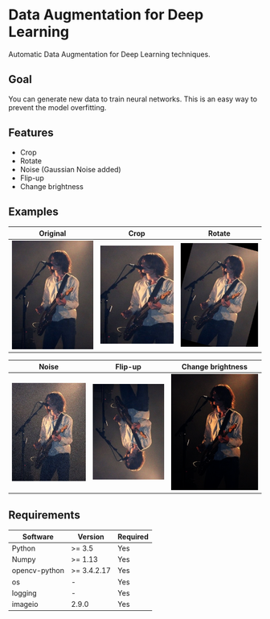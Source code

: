 # Data Augmentation for Deep Learning
Automatic Data Augmentation for Deep Learning techniques. 

## Goal
You can generate new data to train neural networks. This is an easy way to prevent the model overfitting.

## Features
- Crop
- Rotate
- Noise (Gaussian Noise added)
- Flip-up
- Change brightness

## Examples
Original  |  Crop |  Rotate
:-------------------------:|:-------------------------:|:-------------------------:
![](https://github.com/AlessandroMinervini/Data_Augmentation_for_Deep_Learning/blob/master/dataset/sample.jpg) | ![](https://github.com/AlessandroMinervini/Data_Augmentation_for_Deep_Learning/blob/master/augmentated/cropped/sample.jpg_cropped.png) | ![](https://github.com/AlessandroMinervini/Data_Augmentation_for_Deep_Learning/blob/master/augmentated/rotated/sample.jpg_rotated.png)

Noise  |  Flip-up |  Change brightness
:-------------------------:|:-------------------------:|:-------------------------:
![](https://github.com/AlessandroMinervini/Data_Augmentation_for_Deep_Learning/blob/master/augmentated/noised/sample.jpg_noised.png) | ![](https://github.com/AlessandroMinervini/Data_Augmentation_for_Deep_Learning/blob/master/augmentated/flipped/sample.jpg_flipped.png) | ![](https://github.com/AlessandroMinervini/Data_Augmentation_for_Deep_Learning/blob/master/augmentated/dark_brightness/sample.jpg_dark_brightness.png)



## Requirements
| Software  | Version | Required|
| ------------- | ------------- |  ------------- |
| Python | >= 3.5  | Yes    |
| Numpy  | >= 1.13 |    Yes     |
| opencv-python| >= 3.4.2.17  | Yes
| os  | -  |Yes |
| logging  | -  |Yes |
| imageio  | 2.9.0  |Yes |



